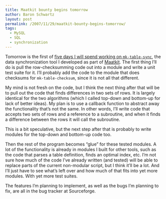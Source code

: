 ```yaml
---
title: Maatkit bounty begins tomorrow
author: Baron Schwartz
layout: post
permalink: /2007/11/29/maatkit-bounty-begins-tomorrow/
tags:
  - MySQL
  - SQL
  - synchronization
---
```

Tomorrow is the first of [five days I will spend working on `mk-table-sync`][1], the data synchronization tool I developed as part of [Maatkit][2]. The first thing I&#8217;ll do is pull the row-checksumming code out into a module and write a unit test suite for it. I&#8217;ll probably add the code to the module that does checksums for `mk-table-checksum`, since it is not all that different.

My mind is not fresh on the code, but I think the next thing after that will be to pull out the code that finds differences in two sets of rows. It is largely identical for the two algorithms (which I called top-down and bottom-up for lack of better ideas). My plan is to use a callback function to abstract away the functionality that&#8217;s not the same. In other words, I&#8217;ll write code that accepts two sets of rows and a reference to a subroutine, and when it finds a difference between the rows it will call the subroutine.

This is a bit speculative, but the next step after that is probably to write modules for the top-down and bottom-up code too.

Then the rest of the program becomes &#8220;glue&#8221; for these tested modules. A lot of the functionality is already in modules I built for other tools, such as the code that parses a table definition, finds an optimal index, etc. I&#8217;m not sure how much of the code I&#8217;ve already written (and tested) will be able to replace parts of the current non-modular script, but I think it&#8217;ll be a lot. And I&#8217;ll just have to see what&#8217;s left over and how much of that fits into yet more modules. With yet more test suites.

The features I&#8217;m planning to implement, as well as the bugs I&#8217;m planning to fix, are all in the bug tracker at Sourceforge.

 [1]: http://www.xaprb.com/blog/2007/11/26/four-companies-to-sponsor-maatkit-development/
 [2]: http://code.google.com/p/maatkit/